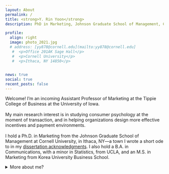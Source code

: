 ```yaml
---
layout: About
permalink: /
title: <strong>Y. Rin Yoon</strong>
description: PhD in Marketing, Johnson Graduate School of Management, Cornell University

profile:
  align: right
  image: photo_2021.jpg
  # address: [yy878@cornell.edu](mailto:yy878@cornell.edu]
   #  <p>Office 201AK Sage Hall</p>
   #  <p>Cornell University</p>
   #  <p>Ithaca, NY 14850</p>
     

news: true
social: true
recent_posts: false
---
```


Welcome! I’m an incoming Assistant Professor of Marketing at the Tippie College of Business at the University of Iowa.
<br><br>
My main research interest is in studying consumer psychology at the moment of transaction, and in helping organizations design more effective incentives and payment environments.
<br><br>
I hold a Ph.D. in Marketing from the Johnson Graduate School of Management at Cornell University, in Ithaca, NY—a town I wrote a short ode to in my <a class="page-link" href="{{ 'acknowledgments' | prepend: site.baseurl | prepend: site.url }}">dissertation acknowledgments</a>. I also hold a B.A. in Communications, with a minor in Statistics, from UCLA, and an M.S. in Marketing from Korea University Business School.
<details>
    <summary>More about me?</summary>
Before entering academia, I worked in consulting with clients including Pfizer and Hyundai Motor Company HQs. I also hosted and produced a local radio show in Korea (which flew far under the radar), where I monologued on behavioral science, odd science and tech news, <a href="https://archive.org/embed/kerouac_201704?start=1307" target="_blank" rel="noopener noreferrer">Korean poetry</a>, and experimental philosophy.</details> <br>

<!-- While my old blog is currently closed, previously uploaded posts can be found [here]({{ site.baseurl }}{% link blog/index.html %}). -->
